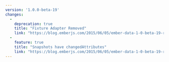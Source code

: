 ```yaml
---
version: '1.0.0-beta-19'
changes:
  -
    deprecation: true
    title: "Fixture Adapter Removed"
    link: "https://blog.emberjs.com/2015/06/05/ember-data-1-0-beta-19-released.html"
  -
    feature: true
    title: "Snapshots have changedAttributes"
    link: "https://blog.emberjs.com/2015/06/05/ember-data-1-0-beta-19-released.html"
---
```

